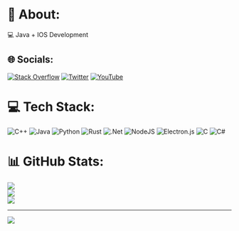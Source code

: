 # 🚀 About:
💻 Java + IOS Development

## 🌐 Socials:
[![Stack Overflow](https://img.shields.io/badge/-Stackoverflow-FE7A16?logo=stack-overflow&logoColor=white)](https://stackoverflow.com/users/17542670) [![Twitter](https://img.shields.io/badge/Twitter-%231DA1F2.svg?logo=Twitter&logoColor=white)](https://twitter.com/1vulv) [![YouTube](https://img.shields.io/badge/YouTube-%23FF0000.svg?logo=YouTube&logoColor=white)](https://youtube.com/@UCSQ9HXqmwRaAI7Z2TAagTPw) 

# 💻 Tech Stack:
![C++](https://img.shields.io/badge/c++-%2300599C.svg?style=plastic&logo=c%2B%2B&logoColor=white) ![Java](https://img.shields.io/badge/java-%23ED8B00.svg?style=plastic&logo=java&logoColor=white) ![Python](https://img.shields.io/badge/python-3670A0?style=plastic&logo=python&logoColor=ffdd54) ![Rust](https://img.shields.io/badge/rust-%23000000.svg?style=plastic&logo=rust&logoColor=white) ![.Net](https://img.shields.io/badge/.NET-5C2D91?style=plastic&logo=.net&logoColor=white) ![NodeJS](https://img.shields.io/badge/node.js-6DA55F?style=plastic&logo=node.js&logoColor=white) ![Electron.js](https://img.shields.io/badge/Electron-191970?style=plastic&logo=Electron&logoColor=white) ![C](https://img.shields.io/badge/c-%2300599C.svg?style=plastic&logo=c&logoColor=white) ![C#](https://img.shields.io/badge/c%23-%23239120.svg?style=plastic&logo=c-sharp&logoColor=white)
# 📊 GitHub Stats:
![](https://github-readme-stats.vercel.app/api?username=toadpen&theme=dark&hide_border=false&include_all_commits=true&count_private=true)<br/>
![](https://github-readme-streak-stats.herokuapp.com/?user=toadpen&theme=dark&hide_border=false)<br/>
![](https://github-readme-stats.vercel.app/api/top-langs/?username=toadpen&theme=dark&hide_border=false&include_all_commits=true&count_private=true&layout=compact)

---
[![](https://visitcount.itsvg.in/api?id=toadpen&icon=0&color=12)](https://visitcount.itsvg.in)

<!-- Proudly created with GPRM ( https://gprm.itsvg.in ) -->
